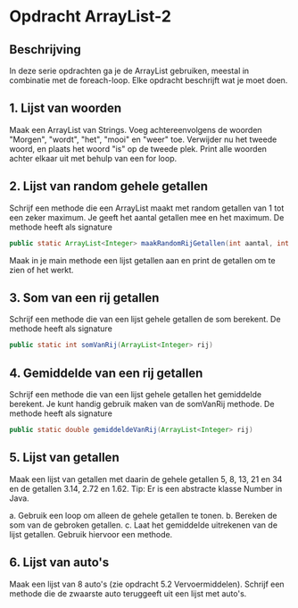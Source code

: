 # Opdracht ArrayList-2

## Beschrijving
In deze serie opdrachten ga je de ArrayList gebruiken, meestal in combinatie met de foreach-loop.
Elke opdracht beschrijft wat je moet doen.

## 1. Lijst van woorden
Maak een ArrayList van Strings. Voeg achtereenvolgens de woorden "Morgen", "wordt", "het", "mooi" en "weer" toe. Verwijder nu het tweede woord, en plaats het woord "is" op de tweede plek.
Print alle woorden achter elkaar uit met behulp van een for loop.

## 2. Lijst van random gehele getallen
Schrijf een methode die een ArrayList maakt met random getallen van 1 tot een zeker maximum. Je geeft het aantal getallen mee en het maximum.
De methode heeft als signature
```java
public static ArrayList<Integer> maakRandomRijGetallen(int aantal, int maximum)
```
Maak in je main methode een lijst getallen aan en print de getallen om te zien of het werkt.

## 3. Som van een rij getallen
Schrijf een methode die van een lijst gehele getallen de som berekent.
De methode heeft als signature
```java
public static int somVanRij(ArrayList<Integer> rij)
```

## 4. Gemiddelde van een rij getallen
Schrijf een methode die van een lijst gehele getallen het gemiddelde berekent. Je kunt handig gebruik maken van de somVanRij methode.
De methode heeft als signature
```java
public static double gemiddeldeVanRij(ArrayList<Integer> rij)
```

## 5. Lijst van getallen
Maak een lijst van getallen met daarin de gehele getallen 5, 8, 13, 21 en 34 en de getallen 3.14, 2.72 en 1.62. Tip: Er is een abstracte klasse Number in Java.

a. Gebruik een loop om alleen de gehele getallen te tonen.
b. Bereken de som van de gebroken getallen.
c. Laat het gemiddelde uitrekenen van de lijst getallen. Gebruik hiervoor een methode.

## 6. Lijst van auto's
Maak een lijst van 8 auto's (zie opdracht 5.2 Vervoermiddelen). Schrijf een methode die de zwaarste auto teruggeeft uit een lijst met auto's.